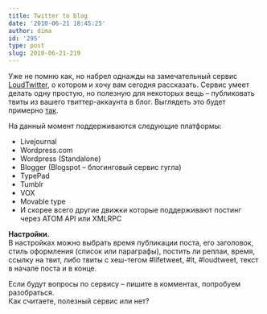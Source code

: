 ```yaml
---
title: Twitter to blog
date: '2010-06-21 18:45:25'
author: dima
id: '295'
type: post
slug: 2010-06-21-219
---
```


Уже не помню как, но набрел однажды на замечательный сервис [LoudTwitter](http://www.loudtwitter.com/ "http://www.loudtwitter.com/"), о котором и хочу вам сегодня рассказать. Сервис умеет делать одну простую, но полезную для некоторых вещь – публиковать твиты из вашего твиттер-аккаунта в блог. Выглядеть это будет примерно [так](http://dimapolyakov.livejournal.com/21196.html "http://dimapolyakov.livejournal.com/21196.html").

На данный момент поддерживаются следующие платформы:

*   Livejournal
*   Wordpress.com
*   Wordpress (Standalone)
*   Blogger (Blogspot – блогинговый сервис гугла)
*   TypePad
*   Tumblr
*   VOX
*   Movable type
*   И скорее всего другие движки которые поддерживают постинг через ATOM API или XMLRPC

**Настройки.**  
В настройках можно выбрать время публикации поста, его заголовок, стиль оформления (список или параграфы), постить ли реплаи, время, ссылку на твит, либо твиты с хеш-тегом #lifetweet, #lt, #loudtweet, текст в начале поста и в конце.

Если будут вопросы по сервису – пишите в комментах, попробуем разобраться.  
Как считаете, полезный сервис или нет?